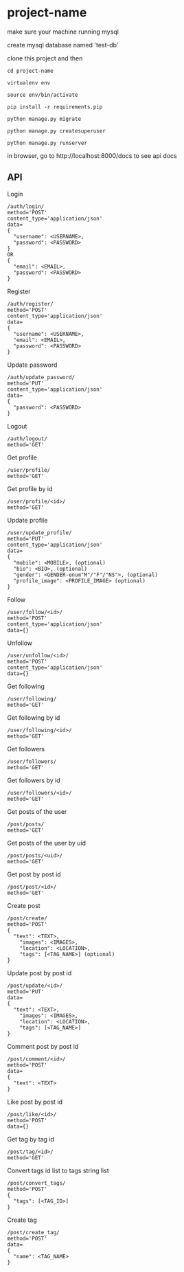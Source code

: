 # project-name

make sure your machine running mysql

create mysql database named 'test-db'

clone this project and then

```
cd project-name

virtualenv env

source env/bin/activate

pip install -r requirements.pip

python manage.py migrate

python manage.py createsuperuser

python manage.py runserver
```

in browser, go to http://localhost:8000/docs to see api docs


## API

Login
```
/auth/login/
method='POST'
content_type='application/json'
data=
{
  "username": <USERNAME>,
  "password": <PASSWORD>
}
OR
{
  "email": <EMAIL>,
  "password": <PASSWORD>
}
```

Register
```
/auth/register/
method='POST'
content_type='application/json'
data=
{
  "username": <USERNAME>,
  "email": <EMAIL>,
  "password": <PASSWORD>
}
```

Update password
```
/auth/update_password/
method='PUT'
content_type='application/json'
data=
{
  "password": <PASSWORD>
}
```

Logout
```
/auth/logout/
method='GET'
```

Get profile
```
/user/profile/
method='GET'
```

Get profile by id
```
/user/profile/<id>/
method='GET'
```

Update profile
```
/user/update_profile/
method='PUT'
content_type='application/json'
data=
{
  "mobile": <MOBILE>, (optional)
  "bio": <BIO>, (optional)
  "gender": <GENDER-enum"M"/"F"/"NS">, (optional)
  "profile_image": <PROFILE_IMAGE> (optional)
}
```

Follow
```
/user/follow/<id>/
method='POST'
content_type='application/json'
data={}
```

Unfollow
```
/user/unfollow/<id>/
method='POST'
content_type='application/json'
data={}
```

Get following
```
/user/following/
method='GET'
```

Get following by id
```
/user/following/<id>/
method='GET'
```

Get followers
```
/user/followers/
method='GET'
```

Get followers by id
```
/user/followers/<id>/
method='GET'
```

Get posts of the user
```
/post/posts/
method='GET'
```

Get posts of the user by uid
```
/post/posts/<uid>/
method='GET'
```

Get post by post id
```
/post/post/<id>/
method='GET'
```

Create post
```
/post/create/
method='POST'
{
  "text": <TEXT>,
	"images": <IMAGES>,
	"location": <LOCATION>,
	"tags": [<TAG_NAME>] (optional)
}
```

Update post by post id
```
/post/update/<id>/
method='PUT'
data=
{
  "text": <TEXT>,
	"images": <IMAGES>,
	"location": <LOCATION>,
	"tags": [<TAG_NAME>]
}
```

Comment post by post id
```
/post/comment/<id>/
method='POST'
data=
{
  "text": <TEXT>
}
```

Like post by post id
```
/post/like/<id>/
method='POST'
data={}
```

Get tag by tag id
```
/post/tag/<id>/
method='GET'
```

Convert tags id list to tags string list
```
/post/convert_tags/
method='POST'
{
  "tags": [<TAG_ID>]
}
```

Create tag
```
/post/create_tag/
method='POST'
data=
{
  "name": <TAG_NAME>
}
```
